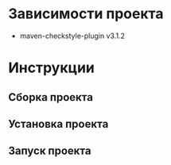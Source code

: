 # Зависимости проекта
- maven-checkstyle-plugin v3.1.2

# Инструкции

## Сборка проекта

## Установка проекта

## Запуск проекта
